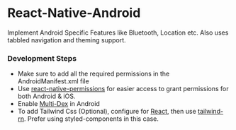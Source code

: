# React-Native-Android

Implement Android Specific Features like Bluetooth, Location etc. Also uses tabbled navigation and theming support.

### Development Steps

-   Make sure to add all the required permissions in the AndroidManifest.xml file
-   Use [react-native-permissions](https://www.npmjs.com/package/react-native-permissions) for easier access to grant permissions for both Android & iOS.
-   Enable [Multi-Dex](https://developer.android.com/studio/build/multidex#kotlin) in Android
-   To add Tailwind Css (Optional), configure for [React](https://tailwindcss.com/docs/guides/create-react-app), then use [tailwind-rn](https://github.com/vadimdemedes/tailwind-rn). Prefer using styled-components in this case.
